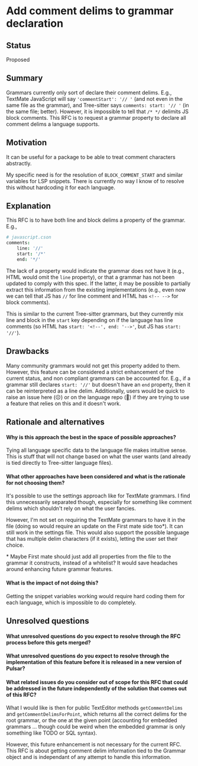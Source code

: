 # Add comment delims to grammar declaration

## Status

Proposed

## Summary

Grammars currently only sort of declare their comment delims. E.g., TextMate JavaScript will say `'commentStart': '// '` (and not even in the same file as the grammar), and Tree-sitter says `comments: start: '// '` (in the same file; better). However, it is impossible to tell that `/* */` delimits JS block comments. This RFC is to request a grammar property to declare all comment delims a language supports.

## Motivation

It can be useful for a package to be able to treat comment characters abstractly.

My specific need is for the resolution of `BLOCK_COMMENT_START` and similar variables for LSP snippets. There is currently no way I know of to resolve this without hardcoding it for each language.

## Explanation

This RFC is to have both line and block delims a property of the grammar. E.g.,
```cson
# javascript.cson
comments:
    line: '//'
    start: '/*'
    end: '*/'
```

The lack of a property would indicate the grammar does not have it (e.g., HTML would omit the `line` property), or that a grammar has not been updated to comply with this spec. If the latter, it may be possible to partially extract this information from the existing implementations (e.g., even now we can tell that JS has `//` for line comment and HTML has `<!-- -->` for block comments).

This is similar to the current Tree-sitter grammars, but they currently mix line and block in the `start` key depending on if the language has line comments (so HTML has `start: '<!--', end: '-->'`, but JS has `start: '//'`).

## Drawbacks

Many community grammars would not get this property added to them. However, this feature can be considered a strict enhancement of the current status, and non compliant grammars can be accounted for. E.g., if a grammar still declares `start: '//'` but doesn't have an `end` property, then it can be reinterpreted as a line delim. Additionally, users would be quick to raise an issue here (:frowning_face:) or on the language repo (:slightly_smiling_face:) if they are trying to use a feature that relies on this and it doesn't work.

## Rationale and alternatives

#### Why is this approach the best in the space of possible approaches?
Tying all language specific data to the language file makes intuitive sense. This is stuff that will not change based on what the user wants (and already is tied directly to Tree-sitter language files).

#### What other approaches have been considered and what is the rationale for not choosing them?
It's possible to use the settings approach like for TextMate grammars. I find this unnecessarily separated though, especially for something like comment delims which shouldn't rely on what the user fancies.

However, I'm not set on requiring the TextMate grammars to have it in the file (doing so would require an update on the First mate side too*). It can still work in the settings file. This would also support the possible language that has multiple delim characters (if it exists), letting the user set their choice.

\* Maybe First mate should just add all properties from the file to the grammar it constructs, instead of a whitelist? It would save headaches around enhancing future grammar features.


#### What is the impact of not doing this?
  Getting the snippet variables working would require hard coding them for each language, which is impossible to do completely.

## Unresolved questions

####  What unresolved questions do you expect to resolve through the RFC process before this gets merged?
#### What unresolved questions do you expect to resolve through the implementation of this feature before it is released in a new version of Pulsar?
#### What related issues do you consider out of scope for this RFC that could be addressed in the future independently of the solution that comes out of this RFC?
What I would like is then for public TextEditor methods `getCommentDelims` and `getCommentDelimsForPoint`, which returns all the correct delims for the root grammar, or the one at the given point (accounting for embedded grammars ... though could be weird when the embedded grammar is only something like TODO or SQL syntax).

However, this future enhancement is not necessary for the current RFC. This RFC is about getting comment delim information tied to the Grammar object and is independant of any attempt to handle this information.
